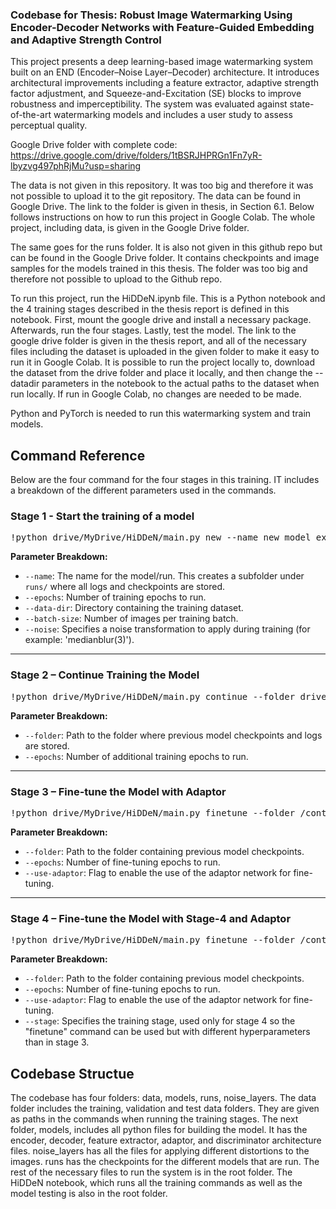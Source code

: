 ### Codebase for Thesis: Robust Image Watermarking Using Encoder-Decoder Networks with Feature-Guided Embedding and Adaptive Strength Control

This project presents a deep learning-based image watermarking system built on an END (Encoder–Noise Layer–Decoder) architecture. It introduces architectural improvements including a feature extractor, adaptive strength factor adjustment, and Squeeze-and-Excitation (SE) blocks to improve robustness and imperceptibility. The system was evaluated against state-of-the-art watermarking models and includes a user study to assess perceptual quality.

Google Drive folder with complete code: https://drive.google.com/drive/folders/1tBSRJHPRGn1Fn7yR-lbyzvg497phRjMu?usp=sharing 

The data is not given in this repository. It was too big and therefore it was not possible to upload it to the git repository. The data can be found in Google Drive. The link to the folder is given in thesis, in Section 6.1. Below follows instructions on how to run this project in Google Colab. The whole project, including data, is given in the Google Drive folder.

The same goes for the runs folder. It is also not given in this github repo but can be found in the Google Drive folder. It contains checkpoints and image samples for the models trained in this thesis. The folder was too big and therefore not possible to upload to the Github repo.

To run this project, run the HiDDeN.ipynb file. This is a Python notebook and the 4 training stages described in the thesis report is defined in this notebook. First, mount the google drive and install a necessary package. Afterwards, run the four stages. Lastly, test the model. The link to the google drive folder is given in the thesis report, and all of the necessary files including the dataset is uploaded in the given folder to make it easy to run it in Google Colab. It is possible to run the project locally to, download the dataset from the drive folder and place it locally, and then change the --datadir parameters in the notebook to the actual paths to the dataset when run locally. If run in Google Colab, no changes are needed to be made. 

Python and PyTorch is needed to run this watermarking system and train models. 

## Command Reference
Below are the four command for the four stages in this training. IT includes a breakdown of the different parameters used in the commands. 

### Stage 1 - Start the training of a model
<pre>!python drive/MyDrive/HiDDeN/main.py new --name new_model_exam --epochs 30 --data-dir drive/MyDrive/HiDDeN/data --batch-size 16 --noise 'medianblur(3)'</pre>

**Parameter Breakdown:**

- `--name`: The name for the model/run. This creates a subfolder under `runs/` where all logs and checkpoints are stored.
- `--epochs`: Number of training epochs to run.
- `--data-dir`: Directory containing the training dataset.
- `--batch-size`: Number of images per training batch.
- `--noise`: Specifies a noise transformation to apply during training (for example: 'medianblur(3)').

---

### Stage 2 – Continue Training the Model
<pre>!python drive/MyDrive/HiDDeN/main.py continue --folder drive/MyDrive/HiDDeN/runs/new_model_exam --epochs 50</pre>

**Parameter Breakdown:**

- `--folder`: Path to the folder where previous model checkpoints and logs are stored.
- `--epochs`: Number of additional training epochs to run.

---

### Stage 3 – Fine-tune the Model with Adaptor
<pre>!python drive/MyDrive/HiDDeN/main.py finetune --folder /content/drive/MyDrive/HiDDeN/runs/new_model_exam --epochs 100 --use-adaptor</pre>

**Parameter Breakdown:**

- `--folder`: Path to the folder containing previous model checkpoints.
- `--epochs`: Number of fine-tuning epochs to run.
- `--use-adaptor`: Flag to enable the use of the adaptor network for fine-tuning.

---

### Stage 4 – Fine-tune the Model with Stage-4 and Adaptor
<pre>!python drive/MyDrive/HiDDeN/main.py finetune --folder /content/drive/MyDrive/HiDDeN/runs/new_model_exam --epochs 200 --use-adaptor --stage stage-4</pre>


**Parameter Breakdown:**

- `--folder`: Path to the folder containing previous model checkpoints.
- `--epochs`: Number of fine-tuning epochs to run.
- `--use-adaptor`: Flag to enable the use of the adaptor network for fine-tuning.
- `--stage`: Specifies the training stage, used only for stage 4 so the "finetune" command can be used but with different hyperparameters than in stage 3.


## Codebase Structue
The codebase has four folders: data, models, runs, noise_layers. The data folder includes the training, validation and test data folders. They are given as paths in the commands when running the training stages. The next folder, models, includes all python files for building the model. It has the encoder, decoder, feature extractor, adaptor, and discriminator architecture files. noise_layers has all the files for applying different distortions to the images. runs has the checkpoints for the different models that are run. The rest of the necessary files to run the system is in the root folder. The HiDDeN notebook, which runs all the training commands as well as the model testing is also in the root folder. 

